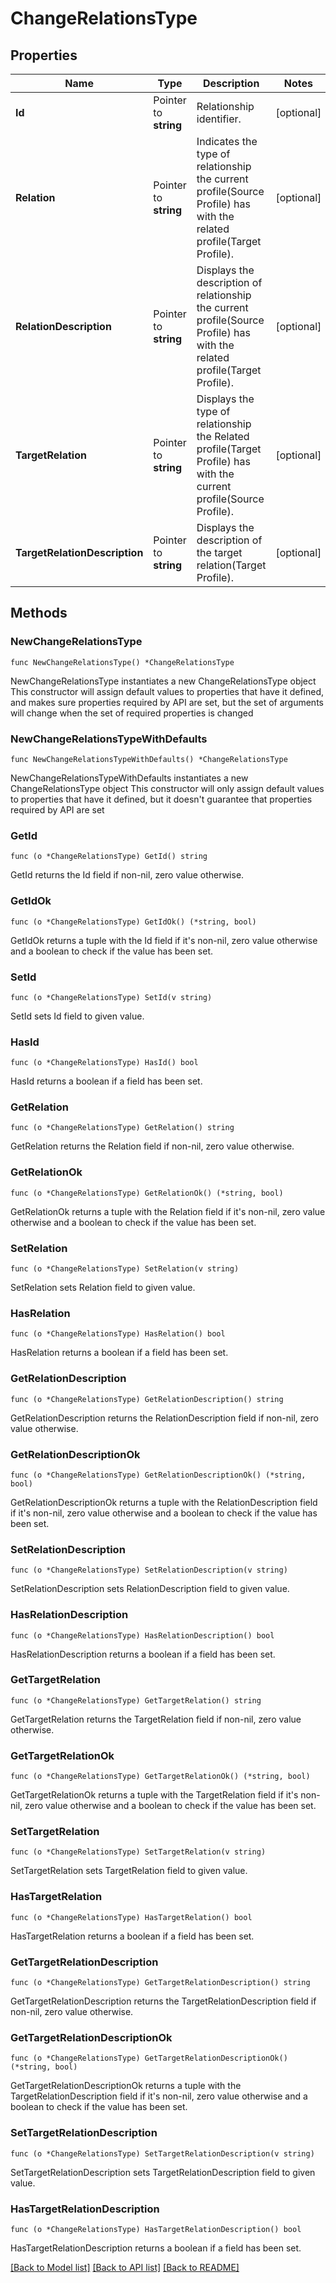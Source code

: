 # ChangeRelationsType

## Properties

Name | Type | Description | Notes
------------ | ------------- | ------------- | -------------
**Id** | Pointer to **string** | Relationship identifier. | [optional] 
**Relation** | Pointer to **string** | Indicates the type of relationship the current profile(Source Profile) has with the related profile(Target Profile). | [optional] 
**RelationDescription** | Pointer to **string** | Displays the description of relationship the current profile(Source Profile) has with the related profile(Target Profile). | [optional] 
**TargetRelation** | Pointer to **string** | Displays the type of relationship the Related profile(Target Profile) has with the current profile(Source Profile). | [optional] 
**TargetRelationDescription** | Pointer to **string** | Displays the description of the target relation(Target Profile). | [optional] 

## Methods

### NewChangeRelationsType

`func NewChangeRelationsType() *ChangeRelationsType`

NewChangeRelationsType instantiates a new ChangeRelationsType object
This constructor will assign default values to properties that have it defined,
and makes sure properties required by API are set, but the set of arguments
will change when the set of required properties is changed

### NewChangeRelationsTypeWithDefaults

`func NewChangeRelationsTypeWithDefaults() *ChangeRelationsType`

NewChangeRelationsTypeWithDefaults instantiates a new ChangeRelationsType object
This constructor will only assign default values to properties that have it defined,
but it doesn't guarantee that properties required by API are set

### GetId

`func (o *ChangeRelationsType) GetId() string`

GetId returns the Id field if non-nil, zero value otherwise.

### GetIdOk

`func (o *ChangeRelationsType) GetIdOk() (*string, bool)`

GetIdOk returns a tuple with the Id field if it's non-nil, zero value otherwise
and a boolean to check if the value has been set.

### SetId

`func (o *ChangeRelationsType) SetId(v string)`

SetId sets Id field to given value.

### HasId

`func (o *ChangeRelationsType) HasId() bool`

HasId returns a boolean if a field has been set.

### GetRelation

`func (o *ChangeRelationsType) GetRelation() string`

GetRelation returns the Relation field if non-nil, zero value otherwise.

### GetRelationOk

`func (o *ChangeRelationsType) GetRelationOk() (*string, bool)`

GetRelationOk returns a tuple with the Relation field if it's non-nil, zero value otherwise
and a boolean to check if the value has been set.

### SetRelation

`func (o *ChangeRelationsType) SetRelation(v string)`

SetRelation sets Relation field to given value.

### HasRelation

`func (o *ChangeRelationsType) HasRelation() bool`

HasRelation returns a boolean if a field has been set.

### GetRelationDescription

`func (o *ChangeRelationsType) GetRelationDescription() string`

GetRelationDescription returns the RelationDescription field if non-nil, zero value otherwise.

### GetRelationDescriptionOk

`func (o *ChangeRelationsType) GetRelationDescriptionOk() (*string, bool)`

GetRelationDescriptionOk returns a tuple with the RelationDescription field if it's non-nil, zero value otherwise
and a boolean to check if the value has been set.

### SetRelationDescription

`func (o *ChangeRelationsType) SetRelationDescription(v string)`

SetRelationDescription sets RelationDescription field to given value.

### HasRelationDescription

`func (o *ChangeRelationsType) HasRelationDescription() bool`

HasRelationDescription returns a boolean if a field has been set.

### GetTargetRelation

`func (o *ChangeRelationsType) GetTargetRelation() string`

GetTargetRelation returns the TargetRelation field if non-nil, zero value otherwise.

### GetTargetRelationOk

`func (o *ChangeRelationsType) GetTargetRelationOk() (*string, bool)`

GetTargetRelationOk returns a tuple with the TargetRelation field if it's non-nil, zero value otherwise
and a boolean to check if the value has been set.

### SetTargetRelation

`func (o *ChangeRelationsType) SetTargetRelation(v string)`

SetTargetRelation sets TargetRelation field to given value.

### HasTargetRelation

`func (o *ChangeRelationsType) HasTargetRelation() bool`

HasTargetRelation returns a boolean if a field has been set.

### GetTargetRelationDescription

`func (o *ChangeRelationsType) GetTargetRelationDescription() string`

GetTargetRelationDescription returns the TargetRelationDescription field if non-nil, zero value otherwise.

### GetTargetRelationDescriptionOk

`func (o *ChangeRelationsType) GetTargetRelationDescriptionOk() (*string, bool)`

GetTargetRelationDescriptionOk returns a tuple with the TargetRelationDescription field if it's non-nil, zero value otherwise
and a boolean to check if the value has been set.

### SetTargetRelationDescription

`func (o *ChangeRelationsType) SetTargetRelationDescription(v string)`

SetTargetRelationDescription sets TargetRelationDescription field to given value.

### HasTargetRelationDescription

`func (o *ChangeRelationsType) HasTargetRelationDescription() bool`

HasTargetRelationDescription returns a boolean if a field has been set.


[[Back to Model list]](../README.md#documentation-for-models) [[Back to API list]](../README.md#documentation-for-api-endpoints) [[Back to README]](../README.md)


